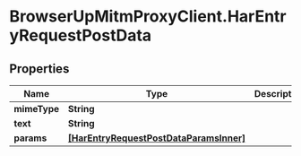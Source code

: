 # BrowserUpMitmProxyClient.HarEntryRequestPostData

## Properties

Name | Type | Description | Notes
------------ | ------------- | ------------- | -------------
**mimeType** | **String** |  | 
**text** | **String** |  | [optional] 
**params** | [**[HarEntryRequestPostDataParamsInner]**](HarEntryRequestPostDataParamsInner.md) |  | [optional] 



